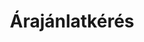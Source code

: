 ---
title: Árajánlatkérés
lehetosegek:    
    - opcio: Házi áldás jászsági szűcshímzéses koszorúban (19x24,5cm)
    - opcio: Házi áldás sárközi jegykendőmintával (19x24,5cm)
    - opcio: Magyar címer fémarannyal hímezve, 5,5 cm
    - opcio: Magyar címer fémarannyal hímezve, 7,5 cm
    - opcio: Magyar címer fémarannyal hímezve, 10 cm
    - opcio: Magyar címer fémarannyal hímezve, 14 cm
    - opcio: Magyar címer fémarannyal hímezve, 25 cm
    - opcio: Magyar címer aranysárga cérnával hímezve, 5,5 cm
    - opcio: Magyar címer aranysárga cérnával hímezve, 7,5 cm
    - opcio: Nagy-Magyarország, arany kontúrral, 8 cm
    - opcio: Nagy-Magyarország, fekete kontúrral, 8 cm
    - opcio: Nagy-Magyarország, rovásírással, fehér alapon, 7,5 cm
    - opcio: Nagy-Magyarország, rovásírással, fekete alapon, 7,5 cm
    - opcio: Nagy-Magyarország, Árpád-sávos, 7,5 cm
    - opcio: Rakamazi turul, fehér alapon, 9 cm
    - opcio: Rakamazi turul, fekete alapon, 9 cm 
    - opcio: Magyarország, 8 cm
    - opcio: Felvarrható magyar zászló, 7,5 cm
    - opcio: Szívalakú fülbevaló, fehér
    - opcio: Szívalakú fülbevaló, arany
    - opcio: Szívalakú fülbevaló, ezüst
    - opcio: Szívalakú fülbevaló, világos rózsaszín
    - opcio: Szívalakú fülbevaló, sötét rózsaszín
    - opcio: Szívalakú fülbevaló, mályva
    - opcio: Szívalakú fülbevaló, lila
    - opcio: Szívalakú fülbevaló, narancs
    - opcio: Szívalakú fülbevaló, türkiz
    - opcio: Szívalakú fülbevaló, zöld
    - opcio: Szívalakú fülbevaló, királykék
    - opcio: Szívalakú fülbevaló, fekete
    - opcio: Virágalakú fülbevaló, fehér
    - opcio: Virágalakú fülbevaló, arany
    - opcio: Virágalakú fülbevaló, ezüst
    - opcio: Virágalakú fülbevaló, világos rózsaszín
    - opcio: Virágalakú fülbevaló, sötét rózsaszín
    - opcio: Virágalakú fülbevaló, mályva
    - opcio: Virágalakú fülbevaló, lila
    - opcio: Virágalakú fülbevaló, narancs
    - opcio: Virágalakú fülbevaló, türkiz
    - opcio: Virágalakú fülbevaló, zöld
    - opcio: Virágalakú fülbevaló, királykék
    - opcio: Virágalakú fülbevaló, fekete
    - opcio: Pillangóalakú fülbevaló, fehér
    - opcio: Pillangóalakú fülbevaló, arany
    - opcio: Pillangóalakú fülbevaló, ezüst
    - opcio: Pillangóalakú fülbevaló, világos rózsaszín
    - opcio: Pillangóalakú fülbevaló, sötét rózsaszín
    - opcio: Pillangóalakú fülbevaló, mályva
    - opcio: Pillangóalakú fülbevaló, lila
    - opcio: Pillangóalakú fülbevaló, narancs
    - opcio: Pillangóalakú fülbevaló, türkiz
    - opcio: Pillangóalakú fülbevaló, zöld
    - opcio: Pillangóalakú fülbevaló, királykék
    - opcio: Pillangóalakú fülbevaló, fekete
    - opcio: Levélalakú fülbevaló, fehér
    - opcio: Levélalakú fülbevaló, arany
    - opcio: Levélalakú fülbevaló, ezüst
    - opcio: Levélalakú fülbevaló, világos rózsaszín
    - opcio: Levélalakú fülbevaló, sötét rózsaszín
    - opcio: Levélalakú fülbevaló, mályva
    - opcio: Levélalakú fülbevaló, lila
    - opcio: Levélalakú fülbevaló, narancs
    - opcio: Levélalakú fülbevaló, türkiz
    - opcio: Levélalakú fülbevaló, zöld
    - opcio: Levélalakú fülbevaló, királykék
    - opcio: Levélalakú fülbevaló, fekete
    - opcio: Tölgyfalevél-alakú fülbevaló, fehér
    - opcio: PTölgyfalevél-alakú fülbevaló, arany
    - opcio: Tölgyfalevél-alakú fülbevaló, ezüst
    - opcio: Tölgyfalevél-alakú fülbevaló, világos rózsaszín
    - opcio: Tölgyfalevél-alakú fülbevaló, sötét rózsaszín
    - opcio: Tölgyfalevél-alakú fülbevaló, mályva
    - opcio: Tölgyfalevél-alakú fülbevaló, lila
    - opcio: Tölgyfalevél-alakú fülbevaló, narancs
    - opcio: Tölgyfalevél-alakú fülbevaló, türkiz
    - opcio: Tölgyfalevél-alakú fülbevaló, zöld
    - opcio: Tölgyfalevél-alakú fülbevaló, királykék
    - opcio: Tölgyfalevél-alakú fülbevaló, fekete
    - opcio: Tarisznya hímzett jellel
    - opcio: Tarisznya hímzett jellel és évszámmal
    - opcio: Tarisznya hímzett jellel, a csoport nevével és évszámmal
    - opcio: Tarisznya saját jellel, névvel és a csoport nevével
    - opcio: Tarisznya óvoda/csoport saját logójával
    - opcio: Tarisznya hímzett virággal, évszámmal
    - opcio: Tarisznya az iskola nevével/logójával, évszámmal
ovodaijelek: 
    - opt: Ajtó
    - opt: Alma
    - opt: Asztal
    - opt: Autó
    - opt: Autó (Bogár)
    - opt: Ásó
    - opt: Baba
    - opt: Babakocsi
    - opt: Bagoly
    - opt: Banán
    - opt: Bárány
    - opt: Béka
    - opt: Bicikli
    - opt: Bohóc
    - opt: Bohóchal
    - opt: Boríték
    - opt: Bögre
    - opt: Busz (kék)
    - opt: Busz (sárga)
    - opt: Bűvös kocka
    - opt: Barna ceruza
    - opt: Piros ceruza
    - opt: Cica
    - opt: Fekete cica
    - opt: Cipő
    - opt: Csákó
    - opt: Csengő
    - opt: Cseresznye
    - opt: Csésze
    - opt: Csibe
    - opt: Csiga
    - opt: Csikóhal
    - opt: Csillag
    - opt: Csizma
    - opt: Csónak
    - opt: Delfin
    - opt: Dinó
    - opt: Dinnye
    - opt: Dió
    - opt: Dob
    - opt: Dobókocka
    - opt: Dominó
    - opt: Dömper
    - opt: Ecset
    - opt: Egér
    - opt: Elefánt
    - opt: Elemlámpa
    - opt: Eper
    - opt: Esernyő
    - opt: Építőkocka
    - opt: Fa
    - opt: Fagyi
    - opt: Falevél
    - opt: Fecske
    - opt: Felhő
    - opt: Fenyőfa
    - opt: Festőpaletta
    - opt: Fésű
    - opt: Focilabda
    - opt: Fogkefe
    - opt: Fűnyíró
    - opt: Gereblye
    - opt: Gitár
    - opt: Gomb
    - opt: Gomba
    - opt: Gólya
    - opt: Gőzhajó
    - opt: Gyertya
    - opt: Gyöngysor
    - opt: Gyűrű
    - opt: Hajó
    - opt: Halacska
    - opt: Harang
    - opt: Harkály
    - opt: Házikó
    - opt: Helikopter
    - opt: Hintaló
    - opt: Hold
    - opt: Hóember
    - opt: Hópehely
    - opt: Hóvirág
    - opt: Hőlégballon
    - opt: Ibolya
    - opt: Indián
    - opt: Iskolatáska
    - opt: Kacsa
    - opt: Kakas
    - opt: Kalap
    - opt: Kalapács
    - opt: Kamion
    - opt: Kanál
    - opt: Kancsó
    - opt: Karika
    - opt: Két karika
    - opt: Katica
    - opt: Kendő
    - opt: Kerék
    - opt: Kerítés
    - opt: Kesztyű
    - opt: Kifli
    - opt: Kígyó
    - opt: Kocka
    - opt: Kombájn
    - opt: Korona
    - opt: Kosár
    - opt: Kosárlabda
    - opt: Könyv
    - opt: Körte
    - opt: Közlekedési lámpa
    - opt: Kulcs
    - opt: Kutya
    - opt: Labda
    - opt: Létra
    - opt: Locsolókanna
    - opt: Lovacska
    - opt: Lóhere
    - opt: Lufi
    - opt: Maci
    - opt: Macifejek
    - opt: Madár
    - opt: Madáretető
    - opt: Makk
    - opt: Malac
    - opt: Markoló
    - opt: Masni
    - opt: Málna
    - opt: Méhecske
    - opt: Mérleghinta
    - opt: Mikulás
    - opt: Mosógép
    - opt: Motor
    - opt: Mozdony
    - opt: Mókus
    - opt: Nadrág
    - opt: Napocska
    - opt: Napraforgó
    - opt: Narancs
    - opt: Nyuszi
    - opt: Olló
    - opt: Oroszlán
    - opt: Ostor
    - opt: Óra
    - opt: Őszibarack
    - opt: Papírsárkány
    - opt: Perec
    - opt: Pillangó
    - opt: Pohár
    - opt: Postaláda
    - opt: Rakéta
    - opt: Repülő
    - opt: Roller
    - opt: Rózsa
    - opt: Ruha
    - opt: Sajt
    - opt: Sapka
    - opt: Sál
    - opt: Sárgarépa
    - opt: Söprű
    - opt: Süni
    - opt: Szaloncukor
    - opt: Számológép
    - opt: Szánkó
    - opt: Szemüveg
    - opt: Szék
    - opt: Szélmalom
    - opt: Szilva
    - opt: Szivárvány
    - opt: Szív
    - opt: Két szív
    - opt: Szoknya
    - opt: Szőlő (kék)
    - opt: Szőlő (zöld)
    - opt: Talicska
    - opt: Táska
    - opt: Teknős
    - opt: Telefon
    - opt: Televízió
    - opt: Teniszütő
    - opt: Terepjáró
    - opt: Tojás
    - opt: Torta
    - opt: Traktor
    - opt: Trombita
    - opt: Tulipán
    - opt: Tündér
    - opt: Tűzoltó
    - opt: Űrhajó
    - opt: Varázspálca
    - opt: Vasaló
    - opt: Vár
    - opt: Váza
    - opt: Villa
    - opt: Villám
    - opt: Virág
    - opt: Virág cserépben
    - opt: Virág szárral
    - opt: Virágcsokor
    - opt: Vonat
    - opt: Vödör (kék)
    - opt: Vödör (piros)
    - opt: Zászló
    - opt: Zsiráf
---